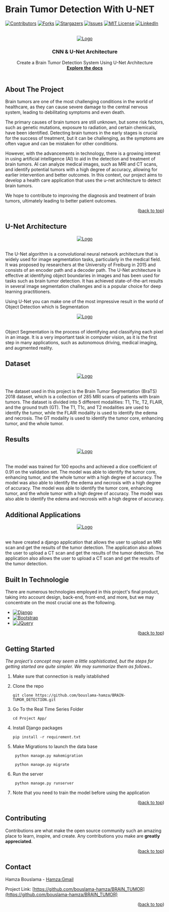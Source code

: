 # Brain Tumor Detection With U-NET
<a name="readme-top"></a>
[![Contributors][contributors-shield]][contributors-url]
[![Forks][forks-shield]][forks-url]
[![Stargazers][stars-shield]][stars-url]
[![Issues][issues-shield]][issues-url]
[![MIT License][license-shield]][license-url]
[![LinkedIn][linkedin-shield]][linkedin-url]

<!-- logo-->
<br />
<div align="center">
  <a href="#">
    <img src="images/image.png" alt="Logo">
  </a>

  <h3 align="center">CNN & U-Net Architecture</h3>

  <p align="center">
    Create a Brain Tumor Detection System Using U-Net Architecture
    <br />
    <a href="https://github.com/bouslama-hamza"><strong>Explore the docs</strong></a>
    <br />
    <br />
  </p>
</div>

<!-- ABOUT THE PROJECT -->
## About The Project

<!-- text about the real time prediction -->
Brain tumors are one of the most challenging conditions in the world of healthcare, as they can cause severe damage to the central nervous system, leading to debilitating symptoms and even death. 

The primary causes of brain tumors are still unknown, but some risk factors, such as genetic mutations, exposure to radiation, and certain chemicals, have been identified. Detecting brain tumors in the early stages is crucial for the success of treatment, but it can be challenging, as the symptoms are often vague and can be mistaken for other conditions. 

However, with the advancements in technology, there is a growing interest in using artificial intelligence (AI) to aid in the detection and treatment of brain tumors. AI can analyze medical images, such as MRI and CT scans, and identify potential tumors with a high degree of accuracy, allowing for earlier intervention and better outcomes. In this context, our project aims to develop a health care application that uses the u-net architecture to detect brain tumors. 

We hope to contribute to improving the diagnosis and treatment of brain tumors, ultimately leading to better patient outcomes.

<p align="right">(<a href="#readme-top">back to top</a>)</p>

## U-Net Architecture
<div align="center">
<a href="#">
    <img src="images/u-net-architecture.png" alt="Logo">
  </a>
</div>
<br>

The U-Net algorithm is a convolutional neural network architecture that is widely used for image segmentation tasks, particularly in the medical field. It was proposed by researchers at the University of Freiburg in 2015 and consists of an encoder path and a decoder path. The U-Net architecture is effective at identifying object boundaries in images and has been used for tasks such as brain tumor detection. It has achieved state-of-the-art results in several image segmentation challenges and is a popular choice for deep learning practitioners.

Using U-Net you can make one of the most impressive result in the world of Object Detection which is Segmentation 

<div align="center">
<a href="#">
    <img src="images/download.jpeg" alt="Logo">
  </a>
</div>
<br>

Object Segmentation is the process of identifying and classifying each pixel in an image. It is a very important task in computer vision, as it is the first step in many applications, such as autonomous driving, medical imaging, and augmented reality.

## Dataset
<div align="center">
<a href="#">
    <img src="images/data_set.png" alt="Logo">
  </a>
</div>
<br>

The dataset used in this project is the Brain Tumor Segmentation (BraTS) 2018 dataset, which is a collection of 285 MRI scans of patients with brain tumors. The dataset is divided into 5 different modalities: T1, T1c, T2, FLAIR, and the ground truth (GT). The T1, T1c, and T2 modalities are used to identify the tumor, while the FLAIR modality is used to identify the edema and necrosis. The GT modality is used to identify the tumor core, enhancing tumor, and the whole tumor.

## Results
<div align="center">
<a href="#">
    <img src="images/result.png" alt="Logo">
  </a>
</div>
<br>

The model was trained for 100 epochs and achieved a dice coefficient of 0.91 on the validation set. The model was able to identify the tumor core, enhancing tumor, and the whole tumor with a high degree of accuracy. The model was also able to identify the edema and necrosis with a high degree of accuracy. The model was able to identify the tumor core, enhancing tumor, and the whole tumor with a high degree of accuracy. The model was also able to identify the edema and necrosis with a high degree of accuracy.

## Additional Applications
<div align="center">
<a href="#">
    <img src="images/app.png" alt="Logo">
  </a>
</div>
<br>

we have created a django application that allows the user to upload an MRI scan and get the results of the tumor detection. The application also allows the user to upload a CT scan and get the results of the tumor detection. The application also allows the user to upload a CT scan and get the results of the tumor detection.
## Built In Technologie
There are numerous technologies employed in this project's final product, taking into account design, back-end, front-end, and more, but we may concentrate on the most crucial one as the following.

* [![Django][Django.com]][Django-url]
* [![Bootstrap][Bootstrap.com]][Bootstrap-url]
* [![JQuery][JQuery.com]][JQuery-url]

<p align="right">(<a href="#readme-top">back to top</a>)</p>


<!-- GETTING STARTED -->
## Getting Started

_The project's concept may seem a little sophisticated, but the steps for getting started are quite simpler. We may summarize them as follows.._

1. Make sure that connection is really istablished
2. Clone the repo
   ```
   git clone https://github.com/bouslama-hamza/BRAIN-TUMOR_DETECTION.git
   ```

3. Go To the Real Time Series Folder
   ```
   cd Project App/
   ```

4. Install Django packages
   ```
   pip install -r requirement.txt
   ```
   
5. Make Migrations to launch the data base
   ```
    python manage.py makemigration
   ``` 
   ```
    python manage.py migrate
   ```

6. Run the server
   ```
    python manage.py runserver
    ```
7. Note that you need to train the model before using the application

<p align="right">(<a href="#readme-top">back to top</a>)</p>


<!-- CONTRIBUTING -->
## Contributing

Contributions are what make the open source community such an amazing place to learn, inspire, and create. Any contributions you make are **greatly appreciated**.

<p align="right">(<a href="#readme-top">back to top</a>)</p>


<!-- CONTACT -->
## Contact

Hamza Bouslama - [Hamza:Gmail](ham.bousa98@gmail.com)

Project Link: [https://github.com/bouslama-hamza/BRAIN_TUMOR](https://github.com/bouslama-hamza/BRAIN_TUMOR)

<p align="right">(<a href="#readme-top">back to top</a>)</p>

<!-- MARKDOWN LINKS & IMAGES -->
<!-- https://www.markdownguide.org/basic-syntax/#reference-style-links -->
[contributors-shield]: https://img.shields.io/github/contributors/othneildrew/Best-README-Template.svg?style=for-the-badge
[contributors-url]: https://github.com/othneildrew/Best-README-Template/graphs/contributors
[forks-shield]: https://img.shields.io/github/forks/othneildrew/Best-README-Template.svg?style=for-the-badge
[forks-url]: https://github.com/othneildrew/Best-README-Template/network/members
[stars-shield]: https://img.shields.io/github/stars/othneildrew/Best-README-Template.svg?style=for-the-badge
[stars-url]: https://github.com/othneildrew/Best-README-Template/stargazers
[issues-shield]: https://img.shields.io/github/issues/othneildrew/Best-README-Template.svg?style=for-the-badge
[issues-url]: https://github.com/othneildrew/Best-README-Template/issues
[license-shield]: https://img.shields.io/github/license/othneildrew/Best-README-Template.svg?style=for-the-badge
[license-url]: https://github.com/othneildrew/Best-README-Template/blob/master/LICENSE.txt
[linkedin-shield]: https://img.shields.io/badge/-LinkedIn-black.svg?style=for-the-badge&logo=linkedin&colorB=555
[linkedin-url]: https://linkedin.com/in/hamza-bouslama
[Django.com]:https://img.shields.io/badge/Django-0769AD?style=for-the-badge&logo=django&logoColor=white
[Django-url]:https://www.djangoproject.com/
[Bootstrap.com]: https://img.shields.io/badge/Bootstrap-563D7C?style=for-the-badge&logo=bootstrap&logoColor=white
[Bootstrap-url]: https://getbootstrap.com
[JQuery.com]: https://img.shields.io/badge/jQuery-0769AD?style=for-the-badge&logo=jquery&logoColor=white
[JQuery-url]: https://jquery.com 